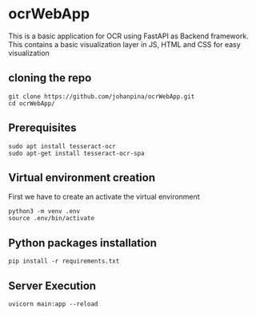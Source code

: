 # ocrWebApp
This is a basic application for OCR using FastAPI as Backend framework. This contains a basic visualization layer in JS, HTML and CSS for easy visualization

## cloning the repo

```
git clone https://github.com/johanpina/ocrWebApp.git
cd ocrWebApp/
```


## Prerequisites

```
sudo apt install tesseract-ocr
sudo apt-get install tesseract-ocr-spa

```

## Virtual environment creation

First we have to create an activate the virtual environment


```
python3 -m venv .env
source .env/bin/activate

```

## Python packages installation 

```
pip install -r requirements.txt

```


## Server Execution

```
uvicorn main:app --reload

```


